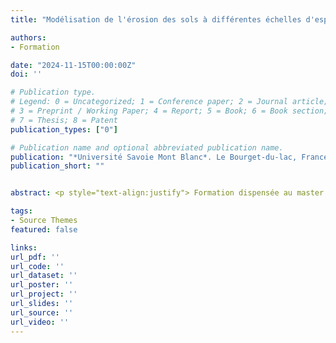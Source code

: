 ```yaml
---
title: "Modélisation de l'érosion des sols à différentes échelles d'espace et de temps"

authors:
- Formation

date: "2024-11-15T00:00:00Z"
doi: ''

# Publication type.
# Legend: 0 = Uncategorized; 1 = Conference paper; 2 = Journal article;
# 3 = Preprint / Working Paper; 4 = Report; 5 = Book; 6 = Book section;
# 7 = Thesis; 8 = Patent
publication_types: ["0"]

# Publication name and optional abbreviated publication name.
publication: "*Université Savoie Mont Blanc*. Le Bourget-du-lac, France, 16 Novembre 2024"
publication_short: ""


abstract: <p style="text-align:justify"> Formation dispensée au master 2 ECOMONT de l’Université Savoie Mont-Blanc. <p>

tags:
- Source Themes
featured: false

links:
url_pdf: ''
url_code: ''
url_dataset: ''
url_poster: ''
url_project: ''
url_slides: ''
url_source: ''
url_video: ''
---
```

